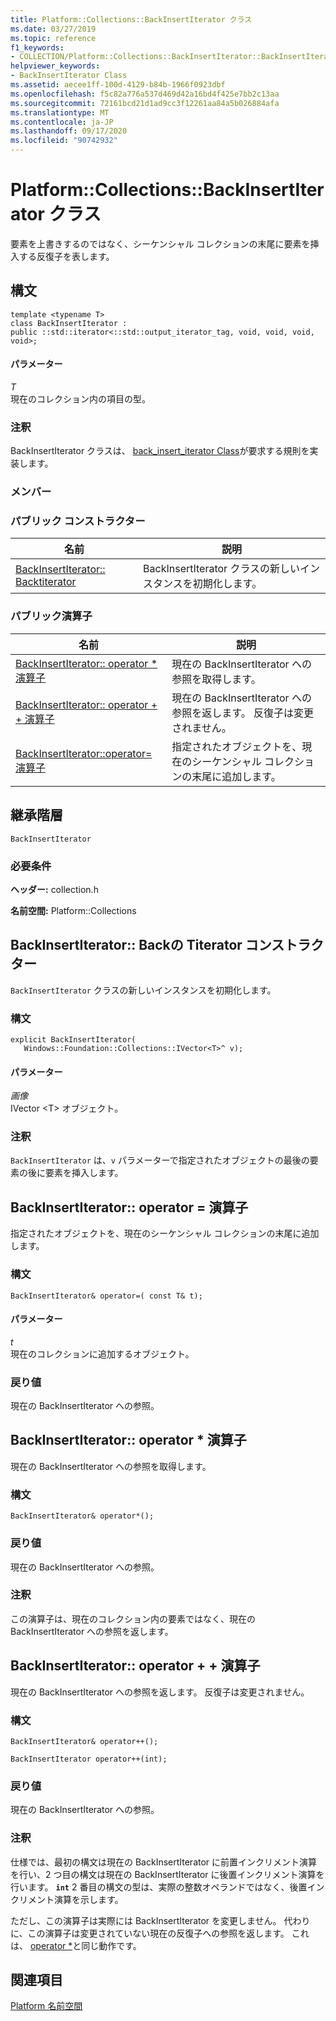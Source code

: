```yaml
---
title: Platform::Collections::BackInsertIterator クラス
ms.date: 03/27/2019
ms.topic: reference
f1_keywords:
- COLLECTION/Platform::Collections::BackInsertIterator::BackInsertIterator
helpviewer_keywords:
- BackInsertIterator Class
ms.assetid: aecee1ff-100d-4129-b84b-1966f0923dbf
ms.openlocfilehash: f5c82a776a537d469d42a16bd4f425e7bb2c13aa
ms.sourcegitcommit: 72161bcd21d1ad9cc3f12261aa84a5b026884afa
ms.translationtype: MT
ms.contentlocale: ja-JP
ms.lasthandoff: 09/17/2020
ms.locfileid: "90742932"
---
```

# <a name="platformcollectionsbackinsertiterator-class"></a>Platform::Collections::BackInsertIterator クラス

要素を上書きするのではなく、シーケンシャル コレクションの末尾に要素を挿入する反復子を表します。

## <a name="syntax"></a>構文

```
template <typename T>
class BackInsertIterator :
public ::std::iterator<::std::output_iterator_tag, void, void, void, void>;
```

#### <a name="parameters"></a>パラメーター

*T*<br/>
現在のコレクション内の項目の型。

### <a name="remarks"></a>注釈

BackInsertIterator クラスは、 [back_insert_iterator Class](../standard-library/back-insert-iterator-class.md)が要求する規則を実装します。

### <a name="members"></a>メンバー

### <a name="public-constructors"></a>パブリック コンストラクター

|名前|説明|
|----------|-----------------|
|[BackInsertIterator:: Backtiterator](#ctor)|BackInsertIterator クラスの新しいインスタンスを初期化します。|

### <a name="public-operators"></a>パブリック演算子

|名前|説明|
|----------|-----------------|
|[BackInsertIterator:: operator * 演算子](#operator-dereference)|現在の BackInsertIterator への参照を取得します。|
|[BackInsertIterator:: operator + + 演算子](#operator-increment)|現在の BackInsertIterator への参照を返します。 反復子は変更されません。|
|[BackInsertIterator::operator= 演算子](#operator-assign)|指定されたオブジェクトを、現在のシーケンシャル コレクションの末尾に追加します。|

## <a name="inheritance-hierarchy"></a>継承階層

`BackInsertIterator`

### <a name="requirements"></a>必要条件

**ヘッダー:** collection.h

**名前空間:** Platform::Collections

## <a name="backinsertiteratorbackinsertiterator-constructor"></a><a name="ctor"></a> BackInsertIterator:: Backの Titerator コンストラクター

`BackInsertIterator` クラスの新しいインスタンスを初期化します。

### <a name="syntax"></a>構文

```
explicit BackInsertIterator(
   Windows::Foundation::Collections::IVector<T>^ v);
```

#### <a name="parameters"></a>パラメーター

*画像*<br/>
IVector \<T> オブジェクト。

### <a name="remarks"></a>注釈

`BackInsertIterator` は、`v` パラメーターで指定されたオブジェクトの最後の要素の後に要素を挿入します。

## <a name="backinsertiteratoroperator-operator"></a><a name="operator-assign"></a> BackInsertIterator:: operator = 演算子

指定されたオブジェクトを、現在のシーケンシャル コレクションの末尾に追加します。

### <a name="syntax"></a>構文

```
BackInsertIterator& operator=( const T& t);
```

#### <a name="parameters"></a>パラメーター

*t*<br/>
現在のコレクションに追加するオブジェクト。

### <a name="return-value"></a>戻り値

現在の BackInsertIterator への参照。

## <a name="backinsertiteratoroperator-operator"></a><a name="operator-dereference"></a> BackInsertIterator:: operator * 演算子

現在の BackInsertIterator への参照を取得します。

### <a name="syntax"></a>構文

```
BackInsertIterator& operator*();
```

### <a name="return-value"></a>戻り値

現在の BackInsertIterator への参照。

### <a name="remarks"></a>注釈

この演算子は、現在のコレクション内の要素ではなく、現在の BackInsertIterator への参照を返します。

## <a name="backinsertiteratoroperator-operator"></a><a name="operator-increment"></a> BackInsertIterator:: operator + + 演算子

現在の BackInsertIterator への参照を返します。 反復子は変更されません。

### <a name="syntax"></a>構文

```
BackInsertIterator& operator++();

BackInsertIterator operator++(int);
```

### <a name="return-value"></a>戻り値

現在の BackInsertIterator への参照。

### <a name="remarks"></a>注釈

仕様では、最初の構文は現在の BackInsertIterator に前置インクリメント演算を行い、2 つ目の構文は現在の BackInsertIterator に後置インクリメント演算を行います。 **`int`** 2 番目の構文の型は、実際の整数オペランドではなく、後置インクリメント演算を示します。

ただし、この演算子は実際には BackInsertIterator を変更しません。 代わりに、この演算子は変更されていない現在の反復子への参照を返します。 これは、 [operator *](#operator-dereference)と同じ動作です。

## <a name="see-also"></a>関連項目

[Platform 名前空間](platform-namespace-c-cx.md)
